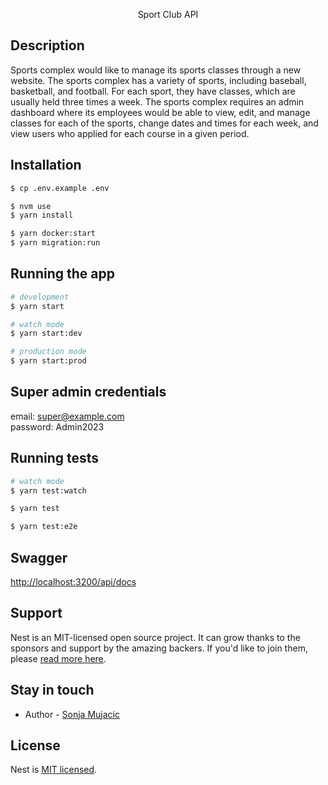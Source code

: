 <p align="center">Sport Club API</p>

## Description
Sports complex would like to manage its sports classes through a new website. The sports complex has a variety of sports, including baseball, basketball, and football. For each sport, they have classes, which are usually held three times a week. The sports complex requires an admin dashboard where its employees would be able to view, edit, and manage classes for each of the sports, change dates and times for each week, and view users who applied for each course in a given period.

## Installation

```bash
$ cp .env.example .env

$ nvm use
$ yarn install

$ yarn docker:start
$ yarn migration:run
```

## Running the app

```bash
# development
$ yarn start

# watch mode
$ yarn start:dev

# production mode
$ yarn start:prod
```

## Super admin credentials
email: super@example.com \
password: Admin2023

## Running tests

```bash
# watch mode
$ yarn test:watch

$ yarn test

$ yarn test:e2e
```

## Swagger

[http://localhost:3200/api/docs](http://localhost:3200/api/docs)

## Support

Nest is an MIT-licensed open source project. It can grow thanks to the sponsors and support by the amazing backers. If you'd like to join them, please [read more here](https://docs.nestjs.com/support).

## Stay in touch

- Author - [Sonja Mujacic](mailto:sonja.mujacic@gmail.com)

## License

Nest is [MIT licensed](LICENSE).
